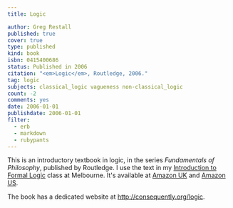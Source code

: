```yaml
---
title: Logic

author: Greg Restall
published: true
cover: true
type: published
kind: book
isbn: 0415400686
status: Published in 2006
citation: "<em>Logic</em>, Routledge, 2006."
tag: logic
subjects: classical_logic vagueness non-classical_logic 
count: -2
comments: yes
date: 2006-01-01
publishdate: 2006-01-01
filter:
  - erb
  - markdown
  - rubypants
---
```

This is an introductory textbook in logic, in the series <em>Fundamentals of Philosophy</em>, published by Routledge.  I use the text in my <a href="http://webraft.its.unimelb.edu.au/161115/pub/">Introduction to Formal Logic</a> class at Melbourne.  It's available at <a href="http://www.amazon.co.uk/exec/obidos/ASIN/0415400686/consequentlyorg">Amazon UK</a> and <a href="http://www.amazon.com/exec/obidos/ASIN/0415400686/consequentlyorg">Amazon US</a>.

The book has a dedicated website at <a href="http://consequently.org/logic">http://consequently.org/logic</a>.